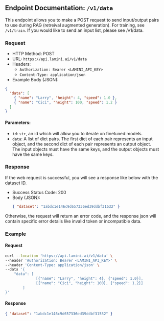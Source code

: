 ## Endpoint Documentation: `/v1/data`

This endpoint allows you to make a POST request to send input/output pairs to use during RAG (retreival augmented generation). For training, see `/v1/train`.
If you would like to send an input list, please see /v1/data.

### Request

- HTTP Method: POST
- URL: `https://api.lamini.ai/v1/data`
- Headers:
  - `Authorization: Bearer <LAMINI_API_KEY>`
  - `Content-Type: application/json`
- Example Body (JSON):

```json
{
  "data": [
    { "name": "Larry", "height": 4, "speed": 1.0 },
    { "name": "Cici", "height": 100, "speed": 1.2 }
  ]
}
```

#### Parameters:

- `id`: `str`, an id which will allow you to iterate on finetuned models.
- `data`: A list of dict pairs. The first dict of each pair represents an input object, and the second dict of each pair represents an output object. The input objects must have the same keys, and the output objects must have the same keys.

### Response

If the web request is successful, you will see a response like below with the dataset ID.

- Success Status Code: 200
- Body (JSON):
  ```json
  { "dataset": "1abdc1e146c9d657336ed39ddbf31532" }
  ```

Otherwise, the request will return an error code, and the response json will contain specific error details like invalid token or incompatible data.

### Example

#### Request

```bash
curl --location 'https://api.lamini.ai/v1/data' \
--header 'Authorization: Bearer <LAMINI_API_KEY>' \
--header 'Content-Type: application/json' \
--data '{
    "data": [
              [{"name": "Larry", "height": 4}, {"speed": 1.0}],
              [{"name": "Cici", "height": 100}, {"speed": 1.2}]
	    ]
}'
```

#### Response

```json
{ "dataset": "1abdc1e146c9d657336ed39ddbf31532" }
```
